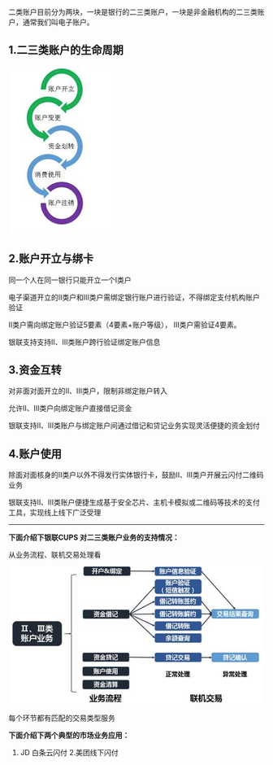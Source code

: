 二类账户目前分为两块，一块是银行的二三类账户，一块是非金融机构的二三类账户，通常我们叫电子账户。

## 1.二三类账户的生命周期

![](/assets/二三类账户生命周期.png)

## 2.账户开立与绑卡

同一个人在同一银行只能开立一个Ⅰ类户

电子渠道开立的Ⅱ类户和Ⅲ类户需绑定银行账户进行验证，不得绑定支付机构账户验证

Ⅱ类户需向绑定账户验证5要素（4要素+账户等级）， Ⅲ类户需验证4要素。

银联支持支持Ⅱ、Ⅲ类账户跨行验证绑定账户信息

## 3.资金互转

对非面对面开立的Ⅱ、Ⅲ类户，限制非绑定账户转入

允许Ⅱ、Ⅲ类户向绑定账户直接借记资金

银联支持Ⅱ、Ⅲ类账户与绑定账户间通过借记和贷记业务实现灵活便捷的资金划付

## 4.账户使用

除面对面核身的Ⅱ类户以外不得发行实体银行卡，鼓励Ⅱ、Ⅲ类户开展云闪付二维码业务

银联支持Ⅱ、Ⅲ类账户便捷生成基于安全芯片、主机卡模拟或二维码等技术的支付工具，实现线上线下广泛受理

---

**下面介绍下银联CUPS 对二三类账户业务的支持情况：**

从业务流程、联机交易处理看

![](/assets/account_biz.png)

每个环节都有匹配的交易类型服务

**下面介绍下两个典型的市场业务应用：**





1. JD 白条云闪付 2.美团线下闪付

